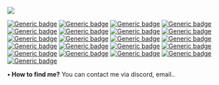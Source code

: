 ![](https://user-images.githubusercontent.com/109883014/201206759-b80275e9-c8ca-4e38-aa31-a719d179e409.png)

[![Generic badge](https://img.shields.io/badge/Educational_Purposes-Only-grey.svg)](https://shields.io/)
[![Generic badge](https://img.shields.io/badge/Educational_Purposes-Only-grey.svg)](https://shields.io/)
[![Generic badge](https://img.shields.io/badge/Educational_Purposes-Only-grey.svg)](https://shields.io/)
[![Generic badge](https://img.shields.io/badge/Educational_Purposes-Only-grey.svg)](https://shields.io/)
[![Generic badge](https://img.shields.io/badge/Educational_Purposes-Only-grey.svg)](https://shields.io/)
[![Generic badge](https://img.shields.io/badge/Members-5.3k-purple.svg)](https://shields.io/)
[![Generic badge](https://img.shields.io/badge/Discord_Members-2.8k-purple.svg)](https://shields.io/)
[![Generic badge](https://img.shields.io/badge/Telegram_Members-2.5k-purple.svg)](https://shields.io/)
[![Generic badge](https://img.shields.io/badge/Customers-499-purple.svg)](https://shields.io/)
[![Generic badge](https://img.shields.io/badge/Discord_Customers-345-purple.svg)](https://shields.io/)
[![Generic badge](https://img.shields.io/badge/Telegram_Customers-154-purple.svg)](https://shields.io/)
[![Generic badge](https://img.shields.io/badge/Python--black.svg)](https://shields.io/)
[![Generic badge](https://img.shields.io/badge/JavaScript--black.svg)](https://shields.io/)
[![Generic badge](https://img.shields.io/badge/TypeScript--black.svg)](https://shields.io/)
[![Generic badge](https://img.shields.io/badge/Luau--black.svg)](https://shields.io/)
[![Generic badge](https://img.shields.io/badge/Discord.py--black.svg)](https://shields.io/)
[![Generic badge](https://img.shields.io/badge/Tools_Designer--purple.svg)](https://shields.io/)
[![Generic badge](https://img.shields.io/badge/Graphic_Designer--purple.svg)](https://shields.io/)
[![Generic badge](https://img.shields.io/badge/Bots_Designer--purple.svg)](https://shields.io/)
[![Generic badge](https://img.shields.io/badge/Selfbots_Designer--purple.svg)](https://shields.io/)
[![Generic badge](https://img.shields.io/badge/Website_Designer--purple.svg)](https://shields.io/)

**• How to find me?**
You can contact me via discord, email..
